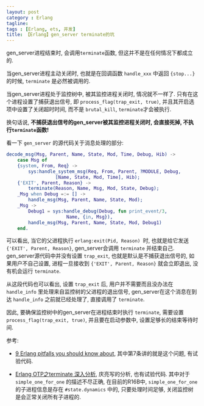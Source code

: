 ```yaml
---
layout: post
category : Erlang
tagline:
tags : [Erlang, ets, 并发]
title: 【Erlang】gen_server terminate的坑
---
```


gen_server进程结束时, 会调用`terminate`函数, 但这并不是在任何情况下都成立的.

当gen_server进程主动关闭时, 也就是在回调函数 `handle_xxx` 中返回 `{stop...}`
的时候, `terminate` 是必然被调用的.

当gen_server进程处于监控树中, 被其监控进程关闭时, 情况就不一样了.
只有在这个进程设置了捕获退出信号, 即 `process_flag(trap_exit, true)`,
并且其开启选项中设置了关闭超时时间, 而不是 `brutal_kill`, `terminate`才会被执行.

换句话说, **不捕获退出信号的gen_server被其监控进程关闭时, 会直接死掉,
不执行`terminate`函数!**

看一下 `gen_server` 的源代码关于消息处理的部分:

```erlang
decode_msg(Msg, Parent, Name, State, Mod, Time, Debug, Hib) ->
    case Msg of
    {system, From, Req} ->
        sys:handle_system_msg(Req, From, Parent, ?MODULE, Debug,
                  [Name, State, Mod, Time], Hib);
    {'EXIT', Parent, Reason} ->
        terminate(Reason, Name, Msg, Mod, State, Debug);
    _Msg when Debug =:= [] ->
        handle_msg(Msg, Parent, Name, State, Mod);
    _Msg ->
        Debug1 = sys:handle_debug(Debug, fun print_event/3,
                      Name, {in, Msg}),
        handle_msg(Msg, Parent, Name, State, Mod, Debug1)
    end.
```

可以看出, 当它的父进程执行 `erlang:exit(Pid, Reason) `时,
也就是给它发送 `{'EXIT', Parent, Reason}`,
gen\_server会调用 `terminate` 并结束自己.
gen\_server源代码中并没有设置 `trap_exit`, 也就是默认是不捕获退出信号的,
如果用户不自己设置, 进程一旦接收到 `{'EXIT', Parent, Reason}` 就会立即退出,
没有机会运行 `terminate`.

从这段代码也可以看出, 设置 `trap_exit` 后, 用户并不需要而且没办法在 `handle_info`
里处理来自监控树的父进程的退出信号, gen_server在这个消息在到达 `handle_info`
之前就已经处理了, 直接调用了 `terminate`.

因此, 要确保监控树中的gen_server在进程结束时执行 `terminate`,
需要设置 `process_flag(trap_exit, true)`,
并且要在启动参数中, 设置足够长的结束等待时间.

参考:

* [9 Erlang pitfalls you should know about](http://mazenharake.wordpress.com/2010/10/31/9-erlang-pitfalls-you-should-know-about/), 其中第7条讲的就是这个问题, 有试验代码.

* [Erlang OTP之terminate 深入分析](http://www.qingliangcn.com/2010/08/erlang-otp%E4%B9%8Bterminate-%E6%B7%B1%E5%85%A5%E5%88%86%E6%9E%90/), 庆亮写的分析, 也有试验代码.
其中对于 `simple_one_for_one` 的描述不尽正确, 在目前的R16B中,
`simple_one_for_one` 的子进程信息是存在 `#state.dynamics` 中的,
只要处理时间足够, 关闭监控树是会正常关闭所有子进程的.
